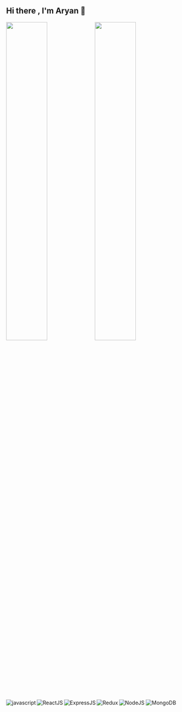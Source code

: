 ## Hi there , I'm Aryan 👋

<img align="left" width="47%" src="https://github-readme-stats.vercel.app/api?username=Aryan21-ops&show_icons=true&theme=radical" />
<img align="left" width="47%" src="https://github-readme-stats.vercel.app/api/top-langs/?username=Aryan21-ops&layout=compact" />

<img align="left" alt="javascript"  src="https://img.shields.io/badge/javascript-%23323330.svg?style=for-the-badge&logo=javascript&logoColor=%23F7DF1E" />
<img align="left" alt="ReactJS" src="https://img.shields.io/badge/react-%2320232a.svg?style=for-the-badge&logo=react&logoColor=%2361DAFB" />
<img  alt=" NodeJS" src="https://img.shields.io/badge/node.js-6DA55F?style=for-the-badge&logo=node.js&logoColor=white" />
<img align="left" alt="ExpressJS" src="https://img.shields.io/badge/express.js-%23404d59.svg?style=for-the-badge&logo=express&logoColor=%2361DAFB" />
<img align="left" alt="Redux" src="https://img.shields.io/badge/redux-%23593d88.svg?style=for-the-badge&logo=redux&logoColor=white" />
<img  alt="MongoDB" src="https://img.shields.io/badge/MongoDB-%234ea94b.svg?style=for-the-badge&logo=mongodb&logoColor=white" />


